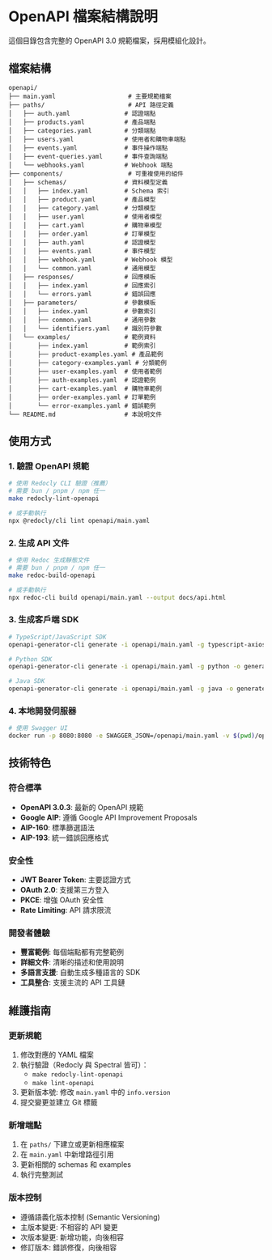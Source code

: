 # OpenAPI 檔案結構說明
這個目錄包含完整的 OpenAPI 3.0 規範檔案，採用模組化設計。

## 檔案結構
```
openapi/
├── main.yaml                    # 主要規範檔案
├── paths/                       # API 路徑定義
│   ├── auth.yaml               # 認證端點
│   ├── products.yaml           # 產品端點
│   ├── categories.yaml         # 分類端點
│   ├── users.yaml              # 使用者和購物車端點
│   ├── events.yaml             # 事件操作端點
│   ├── event-queries.yaml      # 事件查詢端點
│   └── webhooks.yaml           # Webhook 端點
├── components/                  # 可重複使用的組件
│   ├── schemas/                # 資料模型定義
│   │   ├── index.yaml          # Schema 索引
│   │   ├── product.yaml        # 產品模型
│   │   ├── category.yaml       # 分類模型
│   │   ├── user.yaml           # 使用者模型
│   │   ├── cart.yaml           # 購物車模型
│   │   ├── order.yaml          # 訂單模型
│   │   ├── auth.yaml           # 認證模型
│   │   ├── events.yaml         # 事件模型
│   │   ├── webhook.yaml        # Webhook 模型
│   │   └── common.yaml         # 通用模型
│   ├── responses/              # 回應模板
│   │   ├── index.yaml          # 回應索引
│   │   └── errors.yaml         # 錯誤回應
│   ├── parameters/             # 參數模板
│   │   ├── index.yaml          # 參數索引
│   │   ├── common.yaml         # 通用參數
│   │   └── identifiers.yaml    # 識別符參數
│   └── examples/               # 範例資料
│       ├── index.yaml          # 範例索引
│       ├── product-examples.yaml # 產品範例
│       ├── category-examples.yaml # 分類範例
│       ├── user-examples.yaml  # 使用者範例
│       ├── auth-examples.yaml  # 認證範例
│       ├── cart-examples.yaml  # 購物車範例
│       ├── order-examples.yaml # 訂單範例
│       └── error-examples.yaml # 錯誤範例
└── README.md                   # 本說明文件
```

## 使用方式

### 1. 驗證 OpenAPI 規範
```bash
# 使用 Redocly CLI 驗證（推薦）
# 需要 bun / pnpm / npm 任一
make redocly-lint-openapi

# 或手動執行
npx @redocly/cli lint openapi/main.yaml
```

### 2. 生成 API 文件
```bash
# 使用 Redoc 生成靜態文件
# 需要 bun / pnpm / npm 任一
make redoc-build-openapi

# 或手動執行
npx redoc-cli build openapi/main.yaml --output docs/api.html
```

### 3. 生成客戶端 SDK
```bash
# TypeScript/JavaScript SDK
openapi-generator-cli generate -i openapi/main.yaml -g typescript-axios -o generated/typescript-client

# Python SDK
openapi-generator-cli generate -i openapi/main.yaml -g python -o generated/python-client

# Java SDK
openapi-generator-cli generate -i openapi/main.yaml -g java -o generated/java-client
```

### 4. 本地開發伺服器
```bash
# 使用 Swagger UI
docker run -p 8080:8080 -e SWAGGER_JSON=/openapi/main.yaml -v $(pwd)/openapi:/openapi swaggerapi/swagger-ui
```

## 技術特色

### 符合標準
- **OpenAPI 3.0.3**: 最新的 OpenAPI 規範
- **Google AIP**: 遵循 Google API Improvement Proposals
- **AIP-160**: 標準篩選語法 
- **AIP-193**: 統一錯誤回應格式

### 安全性
- **JWT Bearer Token**: 主要認證方式
- **OAuth 2.0**: 支援第三方登入
- **PKCE**: 增強 OAuth 安全性
- **Rate Limiting**: API 請求限流

### 開發者體驗
- **豐富範例**: 每個端點都有完整範例
- **詳細文件**: 清晰的描述和使用說明
- **多語言支援**: 自動生成多種語言的 SDK
- **工具整合**: 支援主流的 API 工具鏈

## 維護指南

### 更新規範
1. 修改對應的 YAML 檔案
2. 執行驗證（Redocly 與 Spectral 皆可）：
   - `make redocly-lint-openapi`
   - `make lint-openapi`
3. 更新版本號: 修改 `main.yaml` 中的 `info.version`
4. 提交變更並建立 Git 標籤

### 新增端點
1. 在 `paths/` 下建立或更新相應檔案
2. 在 `main.yaml` 中新增路徑引用
3. 更新相關的 schemas 和 examples
4. 執行完整測試

### 版本控制
- 遵循語義化版本控制 (Semantic Versioning)
- 主版本變更: 不相容的 API 變更
- 次版本變更: 新增功能，向後相容
- 修訂版本: 錯誤修復，向後相容
